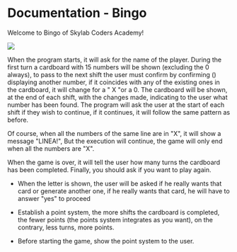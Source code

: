 # Documentation - Bingo

Welcome to Bingo of Skylab Coders Academy!

![](https://www.skylabcoders.com/images/403/default.png)

When the program starts, it will ask for the name of the player.
During the first turn a cardboard with 15 numbers will be shown (excluding the 0 always), to pass to the next shift the user must confirm by confirming () displaying another number, if it coincides with any of the existing ones in the cardboard, it will change for a " X "or a 0.
The cardboard will be shown, at the end of each shift, with the changes made, indicating to the user what number has been found.
The program will ask the user at the start of each shift if they wish to continue, if it continues, it will follow the same pattern as before.

Of course, when all the numbers of the same line are in "X", it will show a message "LINEA!", But the execution will continue, the game will only end when all the numbers are "X".

When the game is over, it will tell the user how many turns the cardboard has been completed. Finally, you should ask if you want to play again.

* When the letter is shown, the user will be asked if he really wants that card or generate another one, if he really wants that card, he will have to answer "yes" to proceed

* Establish a point system, the more shifts the cardboard is completed, the fewer points (the points system integrates as you want), on the contrary, less turns, more points.

* Before starting the game, show the point system to the user.
